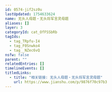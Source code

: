 ```yaml
---
id: 0574-jif2sz0u
lastUpdated: 1754633624
name: 无头人母题・无头将军言灵母题
aliases: []
layer: 3
categoryId: cat_OfFSSbRb
tagIds:
  - tag_TRpfu-I4
  - tag_F0Snwko4
  - tag__NZec6vQ
nsfw: false
parent: ""
relatedEntries: []
timelineEvents: []
titledLinks:
  - title: "相关链接: 无头人母题・无头将军言灵母题"
    url: https://www.jianshu.com/p/9876f70c97b3
---
```


